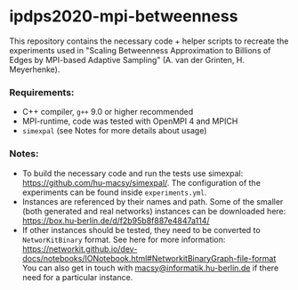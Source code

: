 # ipdps2020-mpi-betweenness

This repository contains the necessary code + helper scripts to recreate the experiments used in "Scaling Betweenness Approximation to Billions of Edges by MPI-based Adaptive Sampling" (A. van der Grinten, H. Meyerhenke).

### Requirements:

- C++ compiler, `g++` 9.0 or higher recommended
- MPI-runtime, code was tested with OpenMPI 4 and MPICH
- `simexpal` (see Notes for more details about usage)

### Notes:

- To build the necessary code and run the tests use simexpal: https://github.com/hu-macsy/simexpal/. The configuration of the experiments can be found inside `experiments.yml`. 
- Instances are referenced by their names and path. Some of the smaller (both generated and real networks) instances can be downloaded here: https://box.hu-berlin.de/d/f2b95b8f887e4847a114/
- If other instances should be tested, they need to be converted to `NetworKitBinary` format. See here for more information: https://networkit.github.io/dev-docs/notebooks/IONotebook.html#NetworkitBinaryGraph-file-format You can also get in touch with macsy@informatik.hu-berlin.de if there need for a particular instance.
